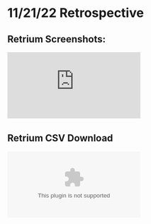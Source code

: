 # 11/21/22 Retrospective

## Retrium Screenshots:

![](https://github.com/cse110-fa22-group34/cse110-fa22-group34/blob/main/admin/misc/retrospective_pdf.pdf)

## Retrium CSV Download

![](https://github.com/cse110-fa22-group34/cse110-fa22-group34/blob/main/admin/misc/112122-retrospective.csv)
